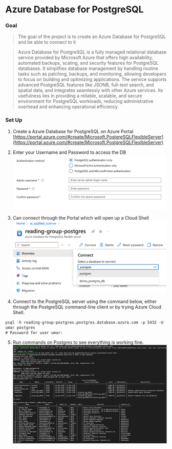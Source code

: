 # Azure Database for PostgreSQL

### Goal
> The goal of the project is to create an Azure Database for PostgreSQL and be able to connect to it


> Azure Database for PostgreSQL is a fully managed relational database service provided by Microsoft Azure that offers high availability, automated backups, scaling, and security features for PostgreSQL databases. It simplifies database management by handling routine tasks such as patching, backups, and monitoring, allowing developers to focus on building and optimizing applications. The service supports advanced PostgreSQL features like JSONB, full-text search, and spatial data, and integrates seamlessly with other Azure services. Its usefulness lies in providing a reliable, scalable, and secure environment for PostgreSQL workloads, reducing administrative overhead and enhancing operational efficiency.

### Set Up
1. Create a Azure Database for PostgreSQL on Azure Portal
[https://portal.azure.com/#create/Microsoft.PostgreSQLFlexibleServer](https://portal.azure.com/#create/Microsoft.PostgreSQLFlexibleServer)

2. Enter your Username and Password to access the DB
![authentication](./../Images/demoPostgres/authentication.png)

3. Can connect through the Portal which will open up a Cloud Shell
![connect](./../Images/demoPostgres/connect.png)

4. Connect to the PostgreSQL server using the command below, either through the PostgreSQL command-line client or by trying Azure Cloud Shell.
```shell
psql -h reading-group-postgres.postgres.database.azure.com -p 5432 -U umar postgres
# Password for user umar: 
```
5. Run commands on Postgres to see everything is working fine.
![postgres](./../Images/demoPostgres/postgres.png)
